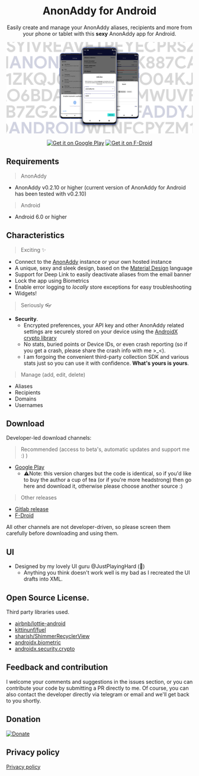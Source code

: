 <h1 align="center">AnonAddy for Android</h1>

<p align="center">
Easily create and manage your AnonAddy aliases, recipients and more from your phone or tablet with this <b>sexy</b> AnonAddy app for Android.
  </br>
<p align="center">
<img src="static/banner.png"/>
</p>

<p align="center">
<a href='https://play.google.com/store/apps/details?id=host.stjin.anonaddy&pcampaignid=pcampaignidMKT-Other-global-all-co-prtnr-py-PartBadge-Mar2515-1'><img alt='Get it on Google Play' src='https://play.google.com/intl/en_us/badges/static/images/badges/en_badge_web_generic.png'  height="80"/></a>
<a href="https://f-droid.org/packages/host.stjin.anonaddy"> <img src="https://fdroid.gitlab.io/artwork/badge/get-it-on.png" alt="Get it on F-Droid" height="80">
</a>
</p>

## Requirements

> AnonAddy

- AnonAddy v0.2.10 or higher (current version of AnonAddy for Android has been tested with v0.2.10)

> Android

- Android 6.0 or higher

## Characteristics

> Exciting ✨

- Connect to the [AnonAddy](https://anonaddy.com/) instance or your own hosted instance
- A unique, sexy and sleek design, based on the [Material Design](https://material.io/) language
- Support for Deep Link to easily deactivate aliases from the email banner
- Lock the app using Biometrics
- Enable error logging to *locally* store exceptions for easy troubleshooting
- Widgets!

> Seriously 👓

- **Security**.
  - Encrypted preferences, your API key and other AnonAddy related settings are securely stored on your device using the [AndroidX crypto library](https://developer.android.com/jetpack/androidx/releases/security)
  - No stats, buried points or Device IDs, or even crash reporting (so if you get a crash, please share the crash info with me >_<).
  - I am forgoing the convenient third-party collection SDK and various stats just so you can use it with confidence.
  **What's yours is yours**.

 > Manage (add, edit, delete)

- Aliases
- Recipients
- Domains
- Usernames

## Download

Developer-led download channels:

>Recommended (access to beta's, automatic updates and support me :) )
- [Google Play](https://play.google.com/store/apps/details?id=host.stjin.anonaddy)
  - ⚠️Note: this version charges but the code is identical, so if you'd like to buy the author a cup of tea (or if you're more headstrong) then go here and download it, otherwise please choose another source :)

>Other releases
- [Gitlab release](https://gitlab.com/Stjin/anonaddy-android/-/releases)
- [F-Droid](https://f-droid.org/packages/host.stjin.anonaddy)

All other channels are not developer-driven, so please screen them carefully before downloading and using them.

## UI
- Designed by my lovely UI guru @JustPlayingHard (💙)
  - Anything you think doesn't work well is my bad as I recreated the UI drafts into XML.

## Open Source License.
Third party libraries used.
- [airbnb/lottie-android](https://github.com/airbnb/lottie-android)
- [kittinunf/fuel](https://github.com/kittinunf/fuel)
- [sharish/ShimmerRecyclerView](https://github.com/sharish/ShimmerRecyclerView)
- [androidx.biometric](https://developer.android.com/jetpack/androidx/releases/biometric)
- [androidx.security.crypto](https://developer.android.com/jetpack/androidx/releases/security)

## Feedback and contribution
I welcome your comments and suggestions in the issues section, or you can contribute your code by submitting a PR directly to me.
Of course, you can also contact the developer directly via telegram or email and we'll get back to you shortly.

## Donation
[![Donate](https://img.shields.io/badge/Donate-PayPal-green.svg)](https://www.paypal.com/cgi-bin/webscr?cmd=_s-xclick&hosted_button_id=ZM2VEB23XL8S2)

## Privacy policy
[Privacy policy](https://gitlab.com/Stjin/anonaddy-android/-/blob/master/PrivacyPolicy.md)